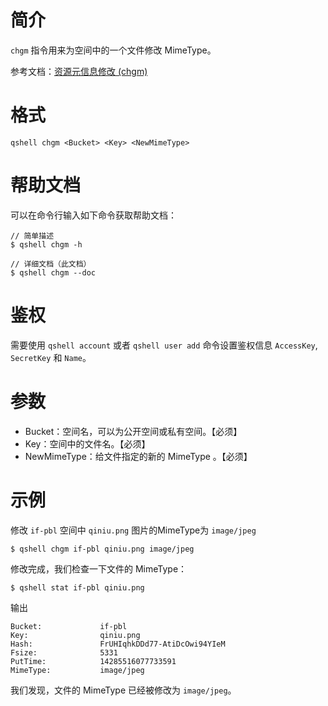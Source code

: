 # 简介
`chgm` 指令用来为空间中的一个文件修改 MimeType。

参考文档：[资源元信息修改 (chgm)](http://developer.qiniu.com/code/v6/api/kodo-api/rs/chgm.html)

# 格式
```
qshell chgm <Bucket> <Key> <NewMimeType>
```

# 帮助文档
可以在命令行输入如下命令获取帮助文档：
```
// 简单描述
$ qshell chgm -h 

// 详细文档（此文档）
$ qshell chgm --doc
```

# 鉴权
需要使用 `qshell account` 或者 `qshell user add` 命令设置鉴权信息 `AccessKey`, `SecretKey` 和 `Name`。

# 参数
- Bucket：空间名，可以为公开空间或私有空间。【必须】
- Key：空间中的文件名。【必须】
- NewMimeType：给文件指定的新的 MimeType 。【必须】

# 示例
修改 `if-pbl` 空间中 `qiniu.png` 图片的MimeType为 `image/jpeg`
```
$ qshell chgm if-pbl qiniu.png image/jpeg
```

修改完成，我们检查一下文件的 MimeType：
```
$ qshell stat if-pbl qiniu.png
```

输出
```
Bucket:             if-pbl
Key:                qiniu.png
Hash:               FrUHIqhkDDd77-AtiDcOwi94YIeM
Fsize:              5331
PutTime:            14285516077733591
MimeType:           image/jpeg
```
我们发现，文件的 MimeType 已经被修改为 `image/jpeg`。
